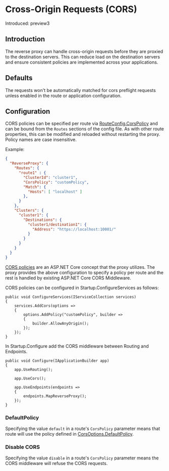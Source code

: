 # Cross-Origin Requests (CORS)

Introduced: preview3

## Introduction

The reverse proxy can handle cross-origin requests before they are proxied to the destination servers. This can reduce load on the destination servers and ensure consistent policies are implemented across your applications.

## Defaults
The requests won't be automatically matched for cors preflight requests unless enabled in the route or application configuration.

## Configuration
CORS policies can be specified per route via [RouteConfig.CorsPolicy](xref:Yarp.ReverseProxy.Abstractions.RouteConfig) and can be bound from the `Routes` sections of the config file. As with other route properties, this can be modified and reloaded without restarting the proxy. Policy names are case insensitive.

Example:
```JSON
{
  "ReverseProxy": {
    "Routes": {
      "route1" : {
        "ClusterId": "cluster1",
        "CorsPolicy": "customPolicy",
        "Match": {
          "Hosts": [ "localhost" ]
        },
      }
    },
    "Clusters": {
      "cluster1": {
        "Destinations": {
          "cluster1/destination1": {
            "Address": "https://localhost:10001/"
          }
        }
      }
    }
  }
}
```

[CORS policies](https://docs.microsoft.com/aspnet/core/security/cors#cors-with-named-policy-and-middleware) are an ASP.NET Core concept that the proxy utilizes. The proxy provides the above configuration to specify a policy per route and the rest is handled by existing ASP.NET Core CORS Middleware.

CORS policies can be configured in Startup.ConfigureServices as follows:
```
public void ConfigureServices(IServiceCollection services)
{
    services.AddCors(options =>
    {
        options.AddPolicy("customPolicy", builder =>
        {
            builder.AllowAnyOrigin();
        });
    });
}
```

In Startup.Configure add the CORS middleware between Routing and Endpoints.

```
public void Configure(IApplicationBuilder app)
{
    app.UseRouting();

    app.UseCors();

    app.UseEndpoints(endpoints =>
    {
        endpoints.MapReverseProxy();
    });
}
```


### DefaultPolicy

Specifying the value `default` in a route's `CorsPolicy` parameter means that route will use the policy defined in [CorsOptions.DefaultPolicy](https://docs.microsoft.com/dotnet/api/microsoft.aspnetcore.cors.infrastructure.corsoptions.defaultpolicyname).

### Disable CORS

Specifying the value `disable` in a route's `CorsPolicy` parameter means the CORS middleware will refuse the CORS requests.
